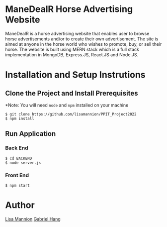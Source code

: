 # ManeDealR Horse Advertising Website

ManeDealR is a horse advertising website that enables user to browse horse advertisements and/or to create their own advertisement. The site is aimed at anyone in the horse world who wishes to promote, buy, or sell their horse. The website
is built using MERN stack which is a full stack implementation in MongoDB, Express.JS, React.JS and Node.JS.

# Installation and Setup Instrutions

## Clone the Project and Install Prerequisites 

*Note: You will need `node` and `npm` installed on your machine

```terminal
$ git clone https://github.com/lisamannion/PPIT_Project2022
$ npm install
```

## Run Application

### Back End

```terminal
$ cd BACKEND
$ node server.js
```

### Front End

```terminal
$ npm start
```

# Author
[Lisa Mannion](https://github.com/lisamannion)
[Gabriel Hang](https://github.com/gabhang)
